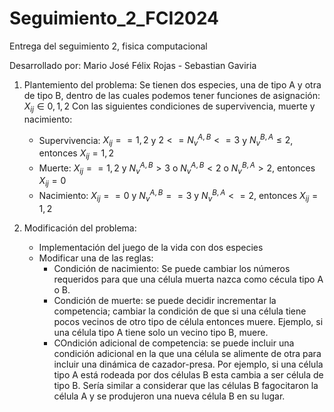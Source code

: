 # Seguimiento_2_FCI2024
Entrega del seguimiento 2, fisica computacional

Desarrollado por: 
Mario José Félix Rojas - Sebastian Gaviria
1. Plantemiento del problema:
Se tienen dos especies, una de tipo A y otra de tipo B, dentro de las cuales podemos tener funciones de asignación:
$X_{ij} \in {0,1,2}$
Con las siguientes condiciones de supervivencia, muerte y nacimiento:

    * Supervivencia:
        $X_{ij} == 1,2$ y $2<= N_v^{A,B}<=3$ y $N_v^{B,A} \leq 2$, entonces $X_{ij} = 1,2$
    * Muerte: 
        $X_{ij} == 1,2$ y $N_v^{A,B} >3$ o $N_v^{A,B} <2$ o $N_v^{B,A}>2$, entonces $X_{ij}=0$
    * Nacimiento:
        $X_{ij}==0$ y $N_v^{A,B}==3$ y $N_v^{B,A}<=2$, entonces $X_{ij}=1,2$
2. Modificación del problema:

    * Implementación del juego de la vida con dos especies 
    * Modificar una de las reglas:
        - Condición de nacimiento: Se puede cambiar los números requeridos para que una célula muerta nazca como cécula tipo A o B.
        - Condición de muerte: se puede decidir incrementar la competencia; cambiar la condición de que si una célula tiene pocos vecinos de otro tipo de célula entonces muere. Ejemplo, si una célula tipo A tiene solo un vecino tipo B, muere.
        - COndición adicional de competencia: se puede incluir una condición adicional en la que una célula se alimente de otra para incluir una dinámica de cazador-presa. Por ejemplo, si una célula tipo A está rodeada por dos células B esta cambia a ser célula de tipo B. Sería similar a considerar que las células B fagocitaron la célula A y se produjeron una nueva célula B en su lugar.

